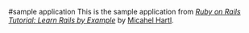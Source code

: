 #sample application
This is the sample application from [*Ruby on Rails Tutorial: Learn Rails by Example*](http://railstutorial.org/)
by [Micahel Hartl](http://micahelhartl.com/).